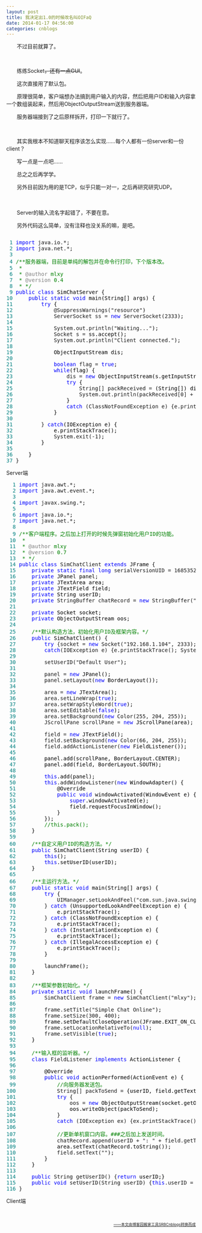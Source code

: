 ```yaml
---
layout: post
title: 我决定出1.0的时候改名叫OIFaQ
date: 2014-01-17 04:56:00
categories: cnblogs
---
```


<p>　　不过目前就算了。</p>
<p>&nbsp;</p>
<p>　　练练Socket<span style="text-decoration: line-through;">，还有一点GUI</span>。</p>
<p>　　这次直接用了默认包。</p>
<p>　　原理很简单，客户端想办法搞到用户输入的内容，然后把用户ID和输入内容拿一个数组装起来，然后用ObjectOutputStream送到服务器端。</p>
<p>　　服务器端接到了之后原样拆开，打印一下就行了。</p>
<p>&nbsp;</p>
<p>　　其实我根本不知道聊天程序该怎么实现&hellip;&hellip;每个人都有一份server和一份client？</p>
<p>　　写一点是一点吧&hellip;&hellip;</p>
<p>　　总之之后再学学。</p>
<p>　　另外目前因为用的是TCP，似乎只能一对一，之后再研究研究UDP。</p>
<p>　　</p>
<p>　　Server的输入流名字起错了，不要在意。</p>
<p>　　另外代码这么简单，没有注释也没关系的嘛，是吧。</p>
<div class="cnblogs_code" onclick="cnblogs_code_show('b035ad07-583e-484f-a5bb-7140907aed5f')"><img id="code_img_closed_b035ad07-583e-484f-a5bb-7140907aed5f" class="code_img_closed" src="http://images.cnblogs.com/OutliningIndicators/ContractedBlock.gif" alt="" /><img id="code_img_opened_b035ad07-583e-484f-a5bb-7140907aed5f" class="code_img_opened" style="display: none;" onclick="cnblogs_code_hide('b035ad07-583e-484f-a5bb-7140907aed5f',event)" src="http://images.cnblogs.com/OutliningIndicators/ExpandedBlockStart.gif" alt="" />
<div id="cnblogs_code_open_b035ad07-583e-484f-a5bb-7140907aed5f" class="cnblogs_code_hide">
<pre><span style="color: #008080;"> 1</span> <span style="color: #0000ff;">import</span> java.io.*<span style="color: #000000;">;
</span><span style="color: #008080;"> 2</span> <span style="color: #0000ff;">import</span> java.net.*<span style="color: #000000;">;
</span><span style="color: #008080;"> 3</span> 
<span style="color: #008080;"> 4</span> <span style="color: #008000;">/**</span><span style="color: #008000;">服务器端，目前是单纯的解包并在命令行打印，下个版本改。
</span><span style="color: #008080;"> 5</span> <span style="color: #008000;"> * 
</span><span style="color: #008080;"> 6</span> <span style="color: #008000;"> * </span><span style="color: #808080;">@author</span><span style="color: #008000;"> mlxy
</span><span style="color: #008080;"> 7</span> <span style="color: #008000;"> * </span><span style="color: #808080;">@version</span><span style="color: #008000;"> 0.4
</span><span style="color: #008080;"> 8</span> <span style="color: #008000;"> * </span><span style="color: #008000;">*/</span>
<span style="color: #008080;"> 9</span> <span style="color: #0000ff;">public</span> <span style="color: #0000ff;">class</span><span style="color: #000000;"> SimChatServer {
</span><span style="color: #008080;">10</span>     <span style="color: #0000ff;">public</span> <span style="color: #0000ff;">static</span> <span style="color: #0000ff;">void</span><span style="color: #000000;"> main(String[] args) {
</span><span style="color: #008080;">11</span>         <span style="color: #0000ff;">try</span><span style="color: #000000;"> {
</span><span style="color: #008080;">12</span>             @SuppressWarnings("resource"<span style="color: #000000;">)
</span><span style="color: #008080;">13</span>             ServerSocket ss = <span style="color: #0000ff;">new</span> ServerSocket(2333<span style="color: #000000;">);
</span><span style="color: #008080;">14</span>             
<span style="color: #008080;">15</span>             System.out.println("Waiting..."<span style="color: #000000;">);
</span><span style="color: #008080;">16</span>             Socket s =<span style="color: #000000;"> ss.accept();
</span><span style="color: #008080;">17</span>             System.out.println("Client connected."<span style="color: #000000;">);
</span><span style="color: #008080;">18</span>             
<span style="color: #008080;">19</span> <span style="color: #000000;">            ObjectInputStream dis;
</span><span style="color: #008080;">20</span>             
<span style="color: #008080;">21</span>             <span style="color: #0000ff;">boolean</span> flag = <span style="color: #0000ff;">true</span><span style="color: #000000;">;
</span><span style="color: #008080;">22</span>             <span style="color: #0000ff;">while</span><span style="color: #000000;">(flag) {
</span><span style="color: #008080;">23</span>                 dis = <span style="color: #0000ff;">new</span><span style="color: #000000;"> ObjectInputStream(s.getInputStream());
</span><span style="color: #008080;">24</span>                 <span style="color: #0000ff;">try</span><span style="color: #000000;"> {
</span><span style="color: #008080;">25</span>                     String[] packReceived =<span style="color: #000000;"> (String[]) dis.readObject();
</span><span style="color: #008080;">26</span>                     System.out.println(packReceived[0] + ": " + packReceived[1<span style="color: #000000;">]);
</span><span style="color: #008080;">27</span> <span style="color: #000000;">                }
</span><span style="color: #008080;">28</span>                 <span style="color: #0000ff;">catch</span> (ClassNotFoundException e) {e.printStackTrace(); System.exit(-1<span style="color: #000000;">);}
</span><span style="color: #008080;">29</span> <span style="color: #000000;">            }
</span><span style="color: #008080;">30</span>             
<span style="color: #008080;">31</span>         } <span style="color: #0000ff;">catch</span><span style="color: #000000;">(IOException e) {
</span><span style="color: #008080;">32</span> <span style="color: #000000;">            e.printStackTrace();
</span><span style="color: #008080;">33</span>             System.exit(-1<span style="color: #000000;">);
</span><span style="color: #008080;">34</span> <span style="color: #000000;">        }
</span><span style="color: #008080;">35</span>         
<span style="color: #008080;">36</span> <span style="color: #000000;">    }
</span><span style="color: #008080;">37</span> }</pre>
</div>
<span class="cnblogs_code_collapse">Server端</span></div>
<div class="cnblogs_code" onclick="cnblogs_code_show('87d56b7a-6c13-43c9-bef2-9213dc4f0c42')"><img id="code_img_closed_87d56b7a-6c13-43c9-bef2-9213dc4f0c42" class="code_img_closed" src="http://images.cnblogs.com/OutliningIndicators/ContractedBlock.gif" alt="" /><img id="code_img_opened_87d56b7a-6c13-43c9-bef2-9213dc4f0c42" class="code_img_opened" style="display: none;" onclick="cnblogs_code_hide('87d56b7a-6c13-43c9-bef2-9213dc4f0c42',event)" src="http://images.cnblogs.com/OutliningIndicators/ExpandedBlockStart.gif" alt="" />
<div id="cnblogs_code_open_87d56b7a-6c13-43c9-bef2-9213dc4f0c42" class="cnblogs_code_hide">
<pre><span style="color: #008080;">  1</span> <span style="color: #0000ff;">import</span> java.awt.*<span style="color: #000000;">;
</span><span style="color: #008080;">  2</span> <span style="color: #0000ff;">import</span> java.awt.event.*<span style="color: #000000;">;
</span><span style="color: #008080;">  3</span> 
<span style="color: #008080;">  4</span> <span style="color: #0000ff;">import</span> javax.swing.*<span style="color: #000000;">;
</span><span style="color: #008080;">  5</span> 
<span style="color: #008080;">  6</span> <span style="color: #0000ff;">import</span> java.io.*<span style="color: #000000;">;
</span><span style="color: #008080;">  7</span> <span style="color: #0000ff;">import</span> java.net.*<span style="color: #000000;">;
</span><span style="color: #008080;">  8</span> 
<span style="color: #008080;">  9</span> <span style="color: #008000;">/**</span><span style="color: #008000;">客户端程序。之后加上打开的时候先弹窗初始化用户ID的功能。
</span><span style="color: #008080;"> 10</span> <span style="color: #008000;"> * 
</span><span style="color: #008080;"> 11</span> <span style="color: #008000;"> * </span><span style="color: #808080;">@author</span><span style="color: #008000;"> mlxy
</span><span style="color: #008080;"> 12</span> <span style="color: #008000;"> * </span><span style="color: #808080;">@version</span><span style="color: #008000;"> 0.7
</span><span style="color: #008080;"> 13</span> <span style="color: #008000;"> * </span><span style="color: #008000;">*/</span>
<span style="color: #008080;"> 14</span> <span style="color: #0000ff;">public</span> <span style="color: #0000ff;">class</span> SimChatClient <span style="color: #0000ff;">extends</span><span style="color: #000000;"> JFrame {
</span><span style="color: #008080;"> 15</span>     <span style="color: #0000ff;">private</span> <span style="color: #0000ff;">static</span> <span style="color: #0000ff;">final</span> <span style="color: #0000ff;">long</span> serialVersionUID = 1685352502599359548L<span style="color: #000000;">;
</span><span style="color: #008080;"> 16</span>     <span style="color: #0000ff;">private</span><span style="color: #000000;"> JPanel panel;
</span><span style="color: #008080;"> 17</span>     <span style="color: #0000ff;">private</span><span style="color: #000000;"> JTextArea area;
</span><span style="color: #008080;"> 18</span>     <span style="color: #0000ff;">private</span><span style="color: #000000;"> JTextField field;
</span><span style="color: #008080;"> 19</span>     <span style="color: #0000ff;">private</span><span style="color: #000000;"> String userID;
</span><span style="color: #008080;"> 20</span>     <span style="color: #0000ff;">private</span> StringBuffer chatRecord = <span style="color: #0000ff;">new</span> StringBuffer(""<span style="color: #000000;">);
</span><span style="color: #008080;"> 21</span>     
<span style="color: #008080;"> 22</span>     <span style="color: #0000ff;">private</span><span style="color: #000000;"> Socket socket;
</span><span style="color: #008080;"> 23</span>     <span style="color: #0000ff;">private</span><span style="color: #000000;"> ObjectOutputStream oos;
</span><span style="color: #008080;"> 24</span>     
<span style="color: #008080;"> 25</span>     <span style="color: #008000;">/**</span><span style="color: #008000;">默认构造方法，初始化用户ID及框架内容。</span><span style="color: #008000;">*/</span>
<span style="color: #008080;"> 26</span>     <span style="color: #0000ff;">public</span><span style="color: #000000;"> SimChatClient() {
</span><span style="color: #008080;"> 27</span>         <span style="color: #0000ff;">try</span> {socket = <span style="color: #0000ff;">new</span> Socket("192.168.1.104", 2333<span style="color: #000000;">);}
</span><span style="color: #008080;"> 28</span>         <span style="color: #0000ff;">catch</span>(IOException e) {e.printStackTrace(); System.out.println(-1<span style="color: #000000;">);}
</span><span style="color: #008080;"> 29</span>         
<span style="color: #008080;"> 30</span>         setUserID("Default User"<span style="color: #000000;">);
</span><span style="color: #008080;"> 31</span>         
<span style="color: #008080;"> 32</span>         panel = <span style="color: #0000ff;">new</span><span style="color: #000000;"> JPanel();
</span><span style="color: #008080;"> 33</span>         panel.setLayout(<span style="color: #0000ff;">new</span><span style="color: #000000;"> BorderLayout());
</span><span style="color: #008080;"> 34</span> 
<span style="color: #008080;"> 35</span>         area = <span style="color: #0000ff;">new</span><span style="color: #000000;"> JTextArea();
</span><span style="color: #008080;"> 36</span>         area.setLineWrap(<span style="color: #0000ff;">true</span><span style="color: #000000;">);
</span><span style="color: #008080;"> 37</span>         area.setWrapStyleWord(<span style="color: #0000ff;">true</span><span style="color: #000000;">);
</span><span style="color: #008080;"> 38</span>         area.setEditable(<span style="color: #0000ff;">false</span><span style="color: #000000;">);
</span><span style="color: #008080;"> 39</span>         area.setBackground(<span style="color: #0000ff;">new</span> Color(255, 204, 255<span style="color: #000000;">));
</span><span style="color: #008080;"> 40</span>         JScrollPane scrollPane = <span style="color: #0000ff;">new</span><span style="color: #000000;"> JScrollPane(area);
</span><span style="color: #008080;"> 41</span>         
<span style="color: #008080;"> 42</span>         field = <span style="color: #0000ff;">new</span><span style="color: #000000;"> JTextField();
</span><span style="color: #008080;"> 43</span>         field.setBackground(<span style="color: #0000ff;">new</span> Color(66, 204, 255<span style="color: #000000;">));
</span><span style="color: #008080;"> 44</span>         field.addActionListener(<span style="color: #0000ff;">new</span><span style="color: #000000;"> FieldListener());
</span><span style="color: #008080;"> 45</span>         
<span style="color: #008080;"> 46</span> <span style="color: #000000;">        panel.add(scrollPane, BorderLayout.CENTER);
</span><span style="color: #008080;"> 47</span> <span style="color: #000000;">        panel.add(field, BorderLayout.SOUTH);
</span><span style="color: #008080;"> 48</span>         
<span style="color: #008080;"> 49</span>         <span style="color: #0000ff;">this</span><span style="color: #000000;">.add(panel);
</span><span style="color: #008080;"> 50</span>         <span style="color: #0000ff;">this</span>.addWindowListener(<span style="color: #0000ff;">new</span><span style="color: #000000;"> WindowAdapter() {
</span><span style="color: #008080;"> 51</span> <span style="color: #000000;">            @Override
</span><span style="color: #008080;"> 52</span>             <span style="color: #0000ff;">public</span> <span style="color: #0000ff;">void</span><span style="color: #000000;"> windowActivated(WindowEvent e) {
</span><span style="color: #008080;"> 53</span>                 <span style="color: #0000ff;">super</span><span style="color: #000000;">.windowActivated(e);
</span><span style="color: #008080;"> 54</span> <span style="color: #000000;">                field.requestFocusInWindow();
</span><span style="color: #008080;"> 55</span> <span style="color: #000000;">            }
</span><span style="color: #008080;"> 56</span> <span style="color: #000000;">        });
</span><span style="color: #008080;"> 57</span>         <span style="color: #008000;">//</span><span style="color: #008000;">this.pack();</span>
<span style="color: #008080;"> 58</span> <span style="color: #000000;">    }
</span><span style="color: #008080;"> 59</span>     
<span style="color: #008080;"> 60</span>     <span style="color: #008000;">/**</span><span style="color: #008000;">自定义用户ID的构造方法。</span><span style="color: #008000;">*/</span>
<span style="color: #008080;"> 61</span>     <span style="color: #0000ff;">public</span><span style="color: #000000;"> SimChatClient(String userID) {
</span><span style="color: #008080;"> 62</span>         <span style="color: #0000ff;">this</span><span style="color: #000000;">();
</span><span style="color: #008080;"> 63</span>         <span style="color: #0000ff;">this</span><span style="color: #000000;">.setUserID(userID);
</span><span style="color: #008080;"> 64</span> <span style="color: #000000;">    }
</span><span style="color: #008080;"> 65</span>     
<span style="color: #008080;"> 66</span>     <span style="color: #008000;">/**</span><span style="color: #008000;">主运行方法。</span><span style="color: #008000;">*/</span>
<span style="color: #008080;"> 67</span>     <span style="color: #0000ff;">public</span> <span style="color: #0000ff;">static</span> <span style="color: #0000ff;">void</span><span style="color: #000000;"> main(String[] args) {
</span><span style="color: #008080;"> 68</span>         <span style="color: #0000ff;">try</span><span style="color: #000000;"> {
</span><span style="color: #008080;"> 69</span>             UIManager.setLookAndFeel("com.sun.java.swing.plaf.nimbus.NimbusLookAndFeel"<span style="color: #000000;">);
</span><span style="color: #008080;"> 70</span>         } <span style="color: #0000ff;">catch</span><span style="color: #000000;"> (UnsupportedLookAndFeelException e) {
</span><span style="color: #008080;"> 71</span> <span style="color: #000000;">            e.printStackTrace();
</span><span style="color: #008080;"> 72</span>         } <span style="color: #0000ff;">catch</span><span style="color: #000000;"> (ClassNotFoundException e) {
</span><span style="color: #008080;"> 73</span> <span style="color: #000000;">            e.printStackTrace();
</span><span style="color: #008080;"> 74</span>         } <span style="color: #0000ff;">catch</span><span style="color: #000000;"> (InstantiationException e) {
</span><span style="color: #008080;"> 75</span> <span style="color: #000000;">            e.printStackTrace();
</span><span style="color: #008080;"> 76</span>         } <span style="color: #0000ff;">catch</span><span style="color: #000000;"> (IllegalAccessException e) {
</span><span style="color: #008080;"> 77</span> <span style="color: #000000;">            e.printStackTrace();
</span><span style="color: #008080;"> 78</span> <span style="color: #000000;">        }
</span><span style="color: #008080;"> 79</span>         
<span style="color: #008080;"> 80</span> <span style="color: #000000;">        launchFrame();
</span><span style="color: #008080;"> 81</span> <span style="color: #000000;">    }
</span><span style="color: #008080;"> 82</span>     
<span style="color: #008080;"> 83</span>     <span style="color: #008000;">/**</span><span style="color: #008000;">框架参数初始化。</span><span style="color: #008000;">*/</span>
<span style="color: #008080;"> 84</span>     <span style="color: #0000ff;">private</span> <span style="color: #0000ff;">static</span> <span style="color: #0000ff;">void</span><span style="color: #000000;"> launchFrame() {
</span><span style="color: #008080;"> 85</span>         SimChatClient frame = <span style="color: #0000ff;">new</span> SimChatClient("mlxy"<span style="color: #000000;">);
</span><span style="color: #008080;"> 86</span>         
<span style="color: #008080;"> 87</span>         frame.setTitle("Simple Chat Online"<span style="color: #000000;">);
</span><span style="color: #008080;"> 88</span>         frame.setSize(300, 400<span style="color: #000000;">);
</span><span style="color: #008080;"> 89</span> <span style="color: #000000;">        frame.setDefaultCloseOperation(JFrame.EXIT_ON_CLOSE);
</span><span style="color: #008080;"> 90</span>         frame.setLocationRelativeTo(<span style="color: #0000ff;">null</span><span style="color: #000000;">);
</span><span style="color: #008080;"> 91</span>         frame.setVisible(<span style="color: #0000ff;">true</span><span style="color: #000000;">);
</span><span style="color: #008080;"> 92</span> <span style="color: #000000;">    }
</span><span style="color: #008080;"> 93</span>     
<span style="color: #008080;"> 94</span>     <span style="color: #008000;">/**</span><span style="color: #008000;">输入框的监听器。</span><span style="color: #008000;">*/</span>
<span style="color: #008080;"> 95</span>     <span style="color: #0000ff;">class</span> FieldListener <span style="color: #0000ff;">implements</span><span style="color: #000000;"> ActionListener {
</span><span style="color: #008080;"> 96</span>         
<span style="color: #008080;"> 97</span> <span style="color: #000000;">        @Override
</span><span style="color: #008080;"> 98</span>         <span style="color: #0000ff;">public</span> <span style="color: #0000ff;">void</span><span style="color: #000000;"> actionPerformed(ActionEvent e) {
</span><span style="color: #008080;"> 99</span>             <span style="color: #008000;">//</span><span style="color: #008000;">向服务器发送包。</span>
<span style="color: #008080;">100</span>             String[] packToSend =<span style="color: #000000;"> {userID, field.getText()};
</span><span style="color: #008080;">101</span>             <span style="color: #0000ff;">try</span><span style="color: #000000;"> {
</span><span style="color: #008080;">102</span>                 oos = <span style="color: #0000ff;">new</span><span style="color: #000000;"> ObjectOutputStream(socket.getOutputStream());
</span><span style="color: #008080;">103</span> <span style="color: #000000;">                oos.writeObject(packToSend);
</span><span style="color: #008080;">104</span> <span style="color: #000000;">            }
</span><span style="color: #008080;">105</span>             <span style="color: #0000ff;">catch</span> (IOException ex) {ex.printStackTrace(); System.exit(-1<span style="color: #000000;">);}
</span><span style="color: #008080;">106</span>             
<span style="color: #008080;">107</span>             <span style="color: #008000;">//</span><span style="color: #008000;">更新单机窗口内容。###之后加上发送时间。</span>
<span style="color: #008080;">108</span>             chatRecord.append(userID + ": " + field.getText() + "\n"<span style="color: #000000;">);
</span><span style="color: #008080;">109</span> <span style="color: #000000;">            area.setText(chatRecord.toString());
</span><span style="color: #008080;">110</span>             field.setText(""<span style="color: #000000;">);
</span><span style="color: #008080;">111</span> <span style="color: #000000;">        }
</span><span style="color: #008080;">112</span> <span style="color: #000000;">    }
</span><span style="color: #008080;">113</span> 
<span style="color: #008080;">114</span>     <span style="color: #0000ff;">public</span> String getUserID() {<span style="color: #0000ff;">return</span><span style="color: #000000;"> userID;}
</span><span style="color: #008080;">115</span>     <span style="color: #0000ff;">public</span> <span style="color: #0000ff;">void</span> setUserID(String userID) {<span style="color: #0000ff;">this</span>.userID =<span style="color: #000000;"> userID;}
</span><span style="color: #008080;">116</span> }</pre>
</div>
<span class="cnblogs_code_collapse">Client端</span></div>
<p>&nbsp;</p>

<div align=right><a href="https://github.com/mlxy"><font size=1>——本文由博客园搬家工具SRBCnblogs转换而成</font></a></div>